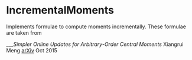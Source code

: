 # IncrementalMoments

Implements formulae to compute moments incrementally. These formulae are taken from

   ____Simpler Online Updates for Arbitrary-Order Central Moments_
   Xiangrui Meng
   [arXiv](https://arxiv.org/abs/1510.04923) Oct 2015


